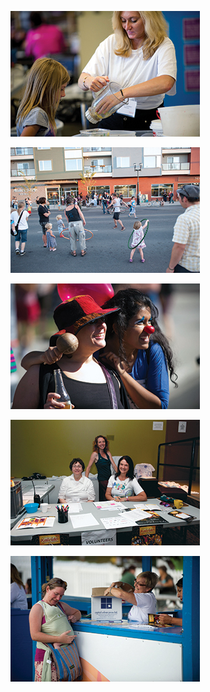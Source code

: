 <!--[![Download 2014 Volunteer Form](/uploads/volunteer-button.jpg)]({{ site.uploads }}Kaleido-Volunteer-Form-2013.pdf)-->

![](/uploads/volunteer1.jpg)

![](/uploads/volunteer2.jpg)

![](/uploads/volunteer3.jpg)

![](/uploads/volunteer4.jpg)

![](/uploads/volunteer5.jpg)
